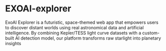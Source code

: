 # EXOAI-explorer
ExoAI Explorer is a futuristic, space-themed web app that empowers users to discover distant worlds using real astronomical data and artificial intelligence. By combining Kepler/TESS light curve datasets with a custom-built AI detection model, our platform transforms raw starlight into planetary insights
